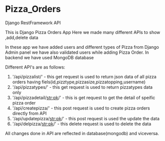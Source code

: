 # Pizza_Orders
Django RestFramework API

This is Django Pizza Orders App 
Here we made many different APIs to show ,add,delete data

In these app we have added users and different types of Pizza from Django Admin panel we have also validated users while adding Pizza Order.
In backend we have used MongoDB database

Different API's are as follows:

1.  '/api/pizzalist/'  - this get request is used to return json data of all pizza orders having fiels(id,pizztype,pizzasize,pizzatopping,username)
2.  '/api/pizzatypes/'  - this get request is used to return pizzatypes data only
3.  '/api/pizzadetail/<str:pk>/'  - this is get request to get the detail of speific pizza order
4.  '/api/createpizza/'  - this post request is used to create pizza orders directly from API
5.  '/api/updatepizza/<str:pk>/'  - this post request is used the update the data
6.  '/api/delpizza/<str:pk>/'  - this delete request is used to delete the data

All changes done in API are reflected in database(mongodb) and viceversa.
